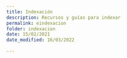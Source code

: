 ```yaml
---
title: Indexación
description: Recursos y guías para indexar
permalink: eindexacion
folder: indexacion
date: 15/02/2021
date_modified: 16/03/2022
  
---
```



<!--stackedit_data:
eyJoaXN0b3J5IjpbOTk4MzcwMDU0XX0=
-->